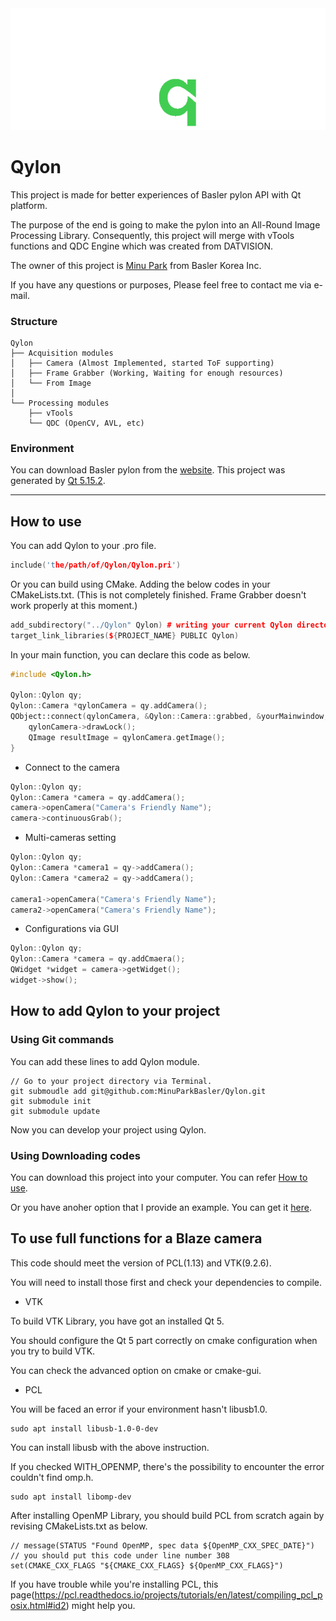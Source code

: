 

<picture>
  <source media="(prefers-color-scheme: dark)" srcset="https://github.com/Minus-Monster/Qylon/blob/main/Qylon_W.png">
  <source media="(prefers-color-scheme: light)" srcset="https://github.com/Minus-Monster/Qylon/blob/main/Qylon_B.png">
  <img alt="Qylon is Qt ported pylon" src="https://github.com/Minus-Monster/Qylon/blob/main/Qylon_W.png">
</picture>

# **Qylon**

This project is made for better experiences of Basler pylon API with Qt platform.

The purpose of the end is going to make the pylon into an All-Round Image Processing Library.
Consequently, this project will merge with vTools functions and QDC Engine which was created from DATVISION.

The owner of this project is [Minu Park](minu.park@baslerweb.com) from Basler Korea Inc.

If you have any questions or purposes, Please feel free to contact me via e-mail.

### Structure

```
Qylon
├── Acquisition modules
│   ├── Camera (Almost Implemented, started ToF supporting)
│   ├── Frame Grabber (Working, Waiting for enough resources)
│   └── From Image
│
└── Processing modules
    ├── vTools
    └── QDC (OpenCV, AVL, etc)

``` 

### Environment

You can download Basler pylon from the [website](https://baslerweb.com/).
This project was generated by [Qt 5.15.2](https://qt.io/).

---

## How to use

You can add Qylon to your .pro file. 

```c++
include('the/path/of/Qylon/Qylon.pri')
```

Or you can build using CMake.
Adding the below codes in your CMakeLists.txt.
(This is not completely finished. Frame Grabber doesn't work properly at this moment.)
```c++
add_subdirectory("../Qylon" Qylon) # writing your current Qylon directory path
target_link_libraries(${PROJECT_NAME} PUBLIC Qylon)
```


In your main function, you can declare this code as below. 

```C++
#include <Qylon.h>
    
Qylon::Qylon qy;
Qylon::Camera *qylonCamera = qy.addCamera();
QObject::connect(qylonCamera, &Qylon::Camera::grabbed, &yourMainwindow, [=](){
    qylonCamera->drawLock();
    QImage resultImage = qylonCamera.getImage();
}
```

- Connect to the camera
```c++
Qylon::Qylon qy;
Qylon::Camera *camera = qy.addCamera();
camera->openCamera("Camera's Friendly Name");
camera->continuousGrab();
```

- Multi-cameras setting
```c++
Qylon::Qylon qy;
Qylon::Camera *camera1 = qy->addCamera();
Qylon::Camera *camera2 = qy->addCamera();

camera1->openCamera("Camera's Friendly Name");
camera2->openCamera("Camera's Friendly Name");
```

- Configurations via GUI
```c++
Qylon::Qylon qy;
Qylon::Camera *camera = qy.addCmaera();
QWidget *widget = camera->getWidget();
widget->show();
```

## How to add Qylon to your project

### Using Git commands

You can add these lines to add Qylon module.

```
// Go to your project directory via Terminal.
git submoudle add git@github.com:MinuParkBasler/Qylon.git
git submodule init
git submodule update
```
Now you can develop your project using Qylon.

### Using Downloading codes

You can download this project into your computer.
You can refer [How to use](https://github.com/Minus-Monster/Qylon#how-to-use).





Or you have anoher option that I provide an example.
You can get it [here](https://github.com/Minus-Monster/QylonTestFlight).

## To use full functions for a Blaze camera

This code should meet the version of PCL(1.13) and VTK(9.2.6).

You will need to install those first and check your dependencies to compile.

- VTK
  
To build VTK Library, you have got an installed Qt 5.

You should configure the Qt 5 part correctly on cmake configuration when you try to build VTK.

You can check the advanced option on cmake or cmake-gui.

- PCL
  
You will be faced an error if your environment hasn't libusb1.0.
```
sudo apt install libusb-1.0-0-dev
```
You can install libusb with the above instruction.

If you checked WITH_OPENMP, there's the possibility to encounter the error couldn't find omp.h.
```
sudo apt install libomp-dev
```
After installing OpenMP Library, you should build PCL from scratch again by revising CMakeLists.txt as below.
```
// message(STATUS "Found OpenMP, spec data ${OpenMP_CXX_SPEC_DATE}")
// you should put this code under line number 308
set(CMAKE_CXX_FLAGS "${CMAKE_CXX_FLAGS} ${OpenMP_CXX_FLAGS}")
```


If you have trouble while you're installing PCL, this page(https://pcl.readthedocs.io/projects/tutorials/en/latest/compiling_pcl_posix.html#id2) might help you.

